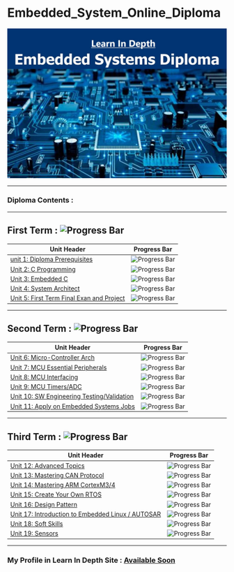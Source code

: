 # Embedded_System_Online_Diploma
![diploma picture](https://github.com/SalahSobih/Embedded_System_Online_Diploma/blob/main/embedded%20system%20diploma.jpg)

---
### Diploma Contents :
-----------------------
## First Term : ![Progress Bar](https://progress-bar.dev/30/?scale=100&title=Completed&width=100&color=0000FF&suffix=%)
Unit Header                                    | Progress Bar
---------------------------------------------- | ---------------------------------------------------------------------------------------------------------
[unit 1:  Diploma Prerequisites](Frist_Term/Unit_1_Diploma_Prerequisites)   | ![Progress Bar](https://geps.dev/progress/100?dangerColor=800000&warningColor=ff9900&successColor=006600)
[Unit 2: C Programming](Frist_Term/Unit_2_C_Programming)               | ![Progress Bar](https://geps.dev/progress/41?dangerColor=800000&warningColor=ff9900&successColor=006600) 
[Unit 3: Embedded C](Frist_Term/Unit_3_Embedded_C)                         | ![Progress Bar](https://geps.dev/progress/0?dangerColor=800000&warningColor=ff9900&successColor=006600)
[Unit 4: System Architect](Frist_Term/Unit_4_System_Architect)                   | ![Progress Bar](https://geps.dev/progress/0?dangerColor=800000&warningColor=ff9900&successColor=006600)
[Unit 5: First Term Final Exan and Project](Frist_Term/Unit_5_First_First_Term_Final_Exan_and_Project)  | ![Progress Bar](https://geps.dev/progress/0?dangerColor=800000&warningColor=ff9900&successColor=006600)
---
## Second Term : ![Progress Bar](https://progress-bar.dev/0/?scale=100&title=Completed&width=100&color=0000FF&suffix=%)
Unit Header                                    | Progress Bar
---------------------------------------------- | ---------------------------------------------------------------------------------------------------------
[Unit 6: Micro-Controller Arch](Second_Term/Unit_6_Micro-Controller_Arch)              | ![Progress Bar](https://geps.dev/progress/0?dangerColor=800000&warningColor=ff9900&successColor=006600)
[Unit 7: MCU Essential Peripherals](Second_Term/Unit_7_MCU_Essential_Peripherals)          | ![Progress Bar](https://geps.dev/progress/0?dangerColor=800000&warningColor=ff9900&successColor=006600)
[Unit 8: MCU Interfacing](Second_Term/Unit_8_MCU_Interfacing)                    | ![Progress Bar](https://geps.dev/progress/0?dangerColor=800000&warningColor=ff9900&successColor=006600)
[Unit 9: MCU Timers/ADC](Second_Term/Unit_9_MCU_Timers-ADC)                     | ![Progress Bar](https://geps.dev/progress/0?dangerColor=800000&warningColor=ff9900&successColor=006600)
[Unit 10: SW Engineering Testing/Validation](Second_Term/Unit_10_SW_Testing-Validation) | ![Progress Bar](https://geps.dev/progress/0?dangerColor=800000&warningColor=ff9900&successColor=006600)
[Unit 11: Apply on Embedded Systems Jobs](Second_Term/Unit_11_Apply_on_Embedded_Systems_Jobs)    | ![Progress Bar](https://geps.dev/progress/0?dangerColor=800000&warningColor=ff9900&successColor=006600)
---
## Third Term : ![Progress Bar](https://progress-bar.dev/0/?scale=100&title=Completed&width=100&color=0000FF&suffix=%)
Unit Header                                   | Progress Bar
--------------------------------------------- | ---------------------------------------------------------------------------------------------------------
[Unit 12: Advanced Topics](Third_Term/Unit_12_Advanced_Topics)                  | ![Progress Bar](https://geps.dev/progress/0?dangerColor=800000&warningColor=ff9900&successColor=006600)
[Unit 13: Mastering CAN Protocol](Third_Term/Unit_13_Mastering_CAN_Protocol)           | ![Progress Bar](https://geps.dev/progress/0?dangerColor=800000&warningColor=ff9900&successColor=006600)
[Unit 14: Mastering ARM CortexM3/4](Third_Term/Unit_14_Mastering_ARM_CortexM)         | ![Progress Bar](https://geps.dev/progress/0?dangerColor=800000&warningColor=ff9900&successColor=006600)
[Unit 15: Create Your Own RTOS](Third_Term/Unit_15_Create_Your_Own_RTOS)             | ![Progress Bar](https://geps.dev/progress/0?dangerColor=800000&warningColor=ff9900&successColor=006600)
[Unit 16: Design Pattern](Third_Term/Unit_16_Design_Pattern)                   | ![Progress Bar](https://geps.dev/progress/0?dangerColor=800000&warningColor=ff9900&successColor=006600)
[Unit 17: Introduction to Embedded Linux / AUTOSAR](Third_Term/Unit_17_Introduction_to_Embedded_Linux-AUTOSAR) |![Progress Bar](https://geps.dev/progress/0?dangerColor=800000&warningColor=ff9900&successColor=006600)
[Unit 18: Soft Skills](Third_Term/Unit_18_Soft_Skills)                      | ![Progress Bar](https://geps.dev/progress/0?dangerColor=800000&warningColor=ff9900&successColor=006600)
[Unit 19: Sensors](Third_Term/Unit_19_Sensors)                          | ![Progress Bar](https://geps.dev/progress/0?dangerColor=800000&warningColor=ff9900&successColor=006600)
---
### My Profile in Learn In Depth Site : [Available Soon]()
